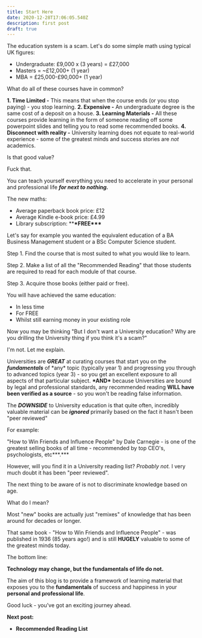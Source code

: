 ```yaml
---
title: Start Here
date: 2020-12-28T17:06:05.540Z
description: first post
draft: true
---
```

The education system is a scam. Let's do some simple math using typical UK figures:

* Undergraduate: £9,000 x (3 years) = £27,000
* Masters = ~£12,000+ (1 year)
* MBA = £25,000-£90,000+ (1 year)

What do all of these courses have in common? 

**1. Time Limited -** This means that when the course ends (or you stop paying) - you stop learning.
**2. Expensive -** An undergraduate degree is the same cost of a deposit on a house.
**3. Learning Materials -** All these courses provide learning in the form of someone reading off some powerpoint slides and telling you to read some recommended books. 
**4. Disconnect with reality -** University learning does not equate to real-world experience - some of the greatest minds and success stories are *not* academics. 

Is that good value? 

Fuck that.

You can teach yourself everything you need to accelerate in your personal and professional life ***for next to nothing.*** 

The new maths: 

* Average paperback book price: £12
* Average Kindle e-book price: £4.99
* Library subscription: \*\***\*FREE\*\*\***

Let's say for example you wanted the equivalent education of a BA Business Management student or a BSc Computer Science student.

Step 1. Find the course that is most suited to what you would like to learn.

Step 2. Make a list of all the "Recommended Reading" that those students are required to read for each module of that course. 

Step 3. Acquire those books (either paid or free). 

You will have achieved the same education: 

* In less time
* For FREE
* Whilst still earning money in your existing role

Now you may be thinking "But I don't want a University education? Why are you drilling the University thing if you think it's a scam?"

I'm not. Let me explain. 

Universities are ***GREAT*** at curating courses that start you on the ***fundamentals*** of \*any\* topic (typically year 1) and progressing you through to advanced topics (year 3) - so you get an excellent exposure to all aspects of that particular subject. **\*AND\*** because Universities are bound by legal and professional standards, any recommended reading **WILL have been verified as a source** - so you won't be reading false information. 

The ***DOWNSIDE*** to University education is that quite often, incredibly valuable material can be ***ignored*** primarily based on the fact it hasn't been "peer reviewed"

For example:

"How to Win Friends and Influence People" by Dale Carnegie - is one of the greatest selling books of all time - recommended by top CEO's, psychologists, etc***.*** 

However, will you find it in a University reading list? *Probably not.* I very much doubt it has been "peer reviewed".

The next thing to be aware of is not to discriminate knowledge based on age. 

What do I mean?

Most "new" books are actually just "remixes" of knowledge that has been around for decades or longer. 

That same book - "How to Win Friends and Influence People" - was published in 1936 (85 years ago!) and is still **HUGELY** valuable to some of the greatest minds today.

The bottom line:

**Technology may change, but the fundamentals of life do not.** 

The aim of this blog is to provide a framework of learning material that exposes you to the **fundamentals** of success and happiness in your **personal and professional life**. 

Good luck - you've got an exciting journey ahead. 

**Next post:** 

* **Recommended Reading List**